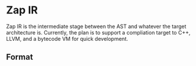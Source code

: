# Zap IR

Zap IR is the intermediate stage between the AST and whatever the target architecture is. Currently, the plan is to support a compliation target to C++, LLVM, and a bytecode VM for quick development.

## Format



```

```
